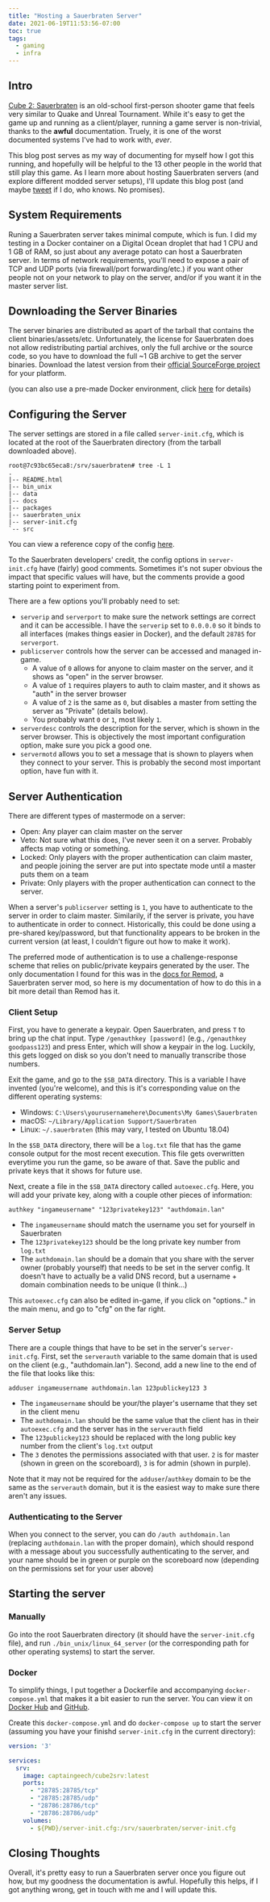 ```yaml
---
title: "Hosting a Sauerbraten Server"
date: 2021-06-19T11:53:56-07:00
toc: true
tags:
  - gaming
  - infra
---
```


## Intro

[Cube 2: Sauerbraten](http://sauerbraten.org/) is an old-school first-person shooter game that feels very similar to Quake and Unreal Tournament. While it's easy to get the game up and running as a client/player, running a game server is non-trivial, thanks to the **awful** documentation. Truely, it is one of the worst documented systems I've had to work with, _ever_.

This blog post serves as my way of documenting for myself how I got this running, and hopefully will be helpful to the 13 other people in the world that still play this game. As I learn more about hosting Sauerbraten servers (and explore different modded server setups), I'll update this blog post (and maybe [tweet](https://twitter.com/captainGeech42) if I do, who knows. No promises).

## System Requirements

Runing a Sauerbraten server takes minimal compute, which is fun. I did my testing in a Docker container on a Digital Ocean droplet that had 1 CPU and 1 GB of RAM, so just about any average potato can host a Sauerbraten server. In terms of network requirements, you'll need to expose a pair of TCP and UDP ports (via firewall/port forwarding/etc.) if you want other people not on your network to play on the server, and/or if you want it in the master server list.

## Downloading the Server Binaries

The server binaries are distributed as apart of the tarball that contains the client binaries/assets/etc. Unfortunately, the license for Sauerbraten does not allow redistributing partial archives, only the full archive or the source code, so you have to download the full ~1 GB archive to get the server binaries. Download the latest version from their [official SourceForge project](https://sourceforge.net/projects/sauerbraten/files/sauerbraten/) for your platform.

(you can also use a pre-made Docker environment, click [here](/blog/hosting-a-sauerbraten-server/#docker) for details)

## Configuring the Server

The server settings are stored in a file called `server-init.cfg`, which is located at the root of the Sauerbraten directory (from the tarball downloaded above).

```
root@7c93bc65eca8:/srv/sauerbraten# tree -L 1
.
|-- README.html
|-- bin_unix
|-- data
|-- docs
|-- packages
|-- sauerbraten_unix
|-- server-init.cfg
`-- src
```

You can view a reference copy of the config [here](https://github.com/captainGeech42/cube2srv/blob/main/server-init.tmpl.cfg).

To the Sauerbraten developers' credit, the config options in `server-init.cfg` have (fairly) good comments. Sometimes it's not super obvious the impact that specific values will have, but the comments provide a good starting point to experiment from.

There are a few options you'll probably need to set:

* `serverip` and `serverport` to make sure the network settings are correct and it can be accessible. I have the `serverip` set to `0.0.0.0` so it binds to all interfaces (makes things easier in Docker), and the default `28785` for `serverport`.
* `publicserver` controls how the server can be accessed and managed in-game.
  * A value of `0` allows for anyone to claim master on the server, and it shows as "open" in the server browser.
  * A value of `1` requires players to auth to claim master, and it shows as "auth" in the server browser
  * A value of `2` is the same as `0`, but disables a master from setting the server as "Private" (details below).
  * You probably want `0` or `1`, most likely `1`.
* `serverdesc` controls the description for the server, which is shown in the server browser. This is objectively the most important configuration option, make sure you pick a good one.
* `servermotd` allows you to set a message that is shown to players when they connect to your server. This is probably the second most important option, have fun with it.

## Server Authentication

There are different types of mastermode on a server:

* Open: Any player can claim master on the server
* Veto: Not sure what this does, I've never seen it on a server. Probably affects map voting or something.
* Locked: Only players with the proper authentication can claim master, and people joining the server are put into spectate mode until a master puts them on a team
* Private: Only players with the proper authentication can connect to the server.

When a server's `publicserver` setting is `1`, you have to authenticate to the server in order to claim master. Similarily, if the server is private, you have to authenticate in order to connect. Historically, this could be done using a pre-shared key/password, but that functionality appears to be broken in the current version (at least, I couldn't figure out how to make it work).

The preferred mode of authentication is to use a challenge-response scheme that relies on public/private keypairs generated by the user. The only documentation I found for this was in the [docs for Remod](https://github.com/vasyahuyasa/remod-sauerbraten/wiki/Server-Auth), a Sauerbraten server mod, so here is my documentation of how to do this in a bit more detail than Remod has it.

### Client Setup

First, you have to generate a keypair. Open Sauerbraten, and press `T` to bring up the chat input. Type `/genauthkey [password]` (e.g., `/genauthkey goodpass123`) and press Enter, which will show a keypair in the log. Luckily, this gets logged on disk so you don't need to manually transcribe those numbers.

Exit the game, and go to the `$SB_DATA` directory. This is a variable I have invented (you're welcome), and this is it's corresponding value on the different operating systems:

* Windows: `C:\Users\yourusernamehere\Documents\My Games\Sauerbraten`
* macOS: `~/Library/Application Support/Sauerbraten`
* Linux: `~/.sauerbraten` (this may vary, I tested on Ubuntu 18.04)

In the `$SB_DATA` directory, there will be a `log.txt` file that has the game console output for the most recent execution. This file gets overwritten everytime you run the game, so be aware of that. Save the public and private keys that it shows for future use.

Next, create a file in the `$SB_DATA` directory called `autoexec.cfg`. Here, you will add your private key, along with a couple other pieces of information:

```
authkey "ingameusername" "123privatekey123" "authdomain.lan"
```

* The `ingameusername` should match the username you set for yourself in Sauerbraten
* The `123privatekey123` should be the long private key number from `log.txt`
* The `authdomain.lan` should be a domain that you share with the server owner (probably yourself) that needs to be set in the server config. It doesn't have to actually be a valid DNS record, but a username + domain combination needs to be unique (I think...)

This `autoexec.cfg` can also be edited in-game, if you click on "options.." in the main menu, and go to "cfg" on the far right.

### Server Setup

There are a couple things that have to be set in the server's `server-init.cfg`. First, set the `serverauth` variable to the same domain that is used on the client (e.g., "authdomain.lan"). Second, add a new line to the end of the file that looks like this:

```
adduser ingameusername authdomain.lan 123publickey123 3
```

* The `ingameusername` should be your/the player's username that they set in the client menu
* The `authdomain.lan` should be the same value that the client has in their `autoexec.cfg` and the server has in the `serverauth` field
* The `123publickey123` should be replaced with the long public key number from the client's `log.txt` output
* The `3` denotes the permissions associated with that user. `2` is for master (shown in green on the scoreboard), `3` is for admin (shown in purple).

Note that it may not be required for the `adduser`/`authkey` domain to be the same as the `serverauth` domain, but it is the easiest way to make sure there aren't any issues.

### Authenticating to the Server

When you connect to the server, you can do `/auth authdomain.lan` (replacing `authdomain.lan` with the proper domain), which should respond with a message about you successfully authenticating to the server, and your name should be in green or purple on the scoreboard now (depending on the permissions set for your user above)

## Starting the server

### Manually

Go into the root Sauerbraten directory (it should have the `server-init.cfg` file), and run `./bin_unix/linux_64_server` (or the corresponding path for other operating systems) to start the server.

### Docker

To simplify things, I put together a Dockerfile and accompanying `docker-compose.yml` that makes it a bit easier to run the server. You can view it on [Docker Hub](https://hub.docker.com/repository/docker/captaingeech/cube2srv) and [GitHub](https://github.com/captainGeech42/cube2srv).

Create this `docker-compose.yml` and do `docker-compose up` to start the server (assuming you have your finishd `server-init.cfg` in the current directory):

```yml
version: '3'

services:
  srv:
    image: captaingeech/cube2srv:latest
    ports:
      - "28785:28785/tcp"
      - "28785:28785/udp"
      - "28786:28786/tcp"
      - "28786:28786/udp"
    volumes:
      - ${PWD}/server-init.cfg:/srv/sauerbraten/server-init.cfg
```

## Closing Thoughts

Overall, it's pretty easy to run a Sauerbraten server once you figure out how, but my goodness the documentation is awful. Hopefully this helps, if I got anything wrong, get in touch with me and I will update this.